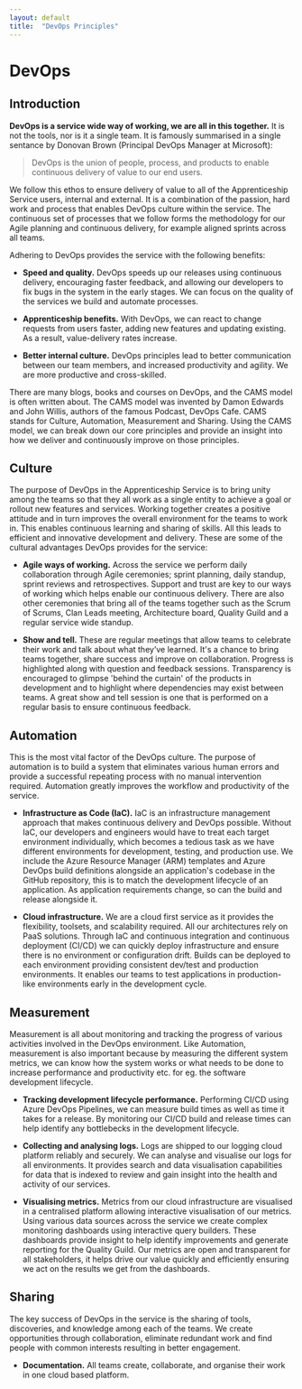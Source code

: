 ```yaml
---
layout: default
title:  "DevOps Principles"
---
```


# DevOps

## Introduction

**DevOps is a service wide way of working, we are all in this together.** It is not the tools, nor is it a single team. It is famously summarised in a single sentance by Donovan Brown (Principal DevOps Manager at Microsoft):

> DevOps is the union of people, process, and products to enable continuous delivery of value to our end users.

We follow this ethos to ensure delivery of value to all of the Apprenticeship Service users, internal and external. It is a combination of the passion, hard work and process that enables DevOps culture within the service. The continuous set of processes that we follow forms the methodology for our Agile planning and continuous delivery, for example aligned sprints across all teams.

Adhering to DevOps provides the service with the following benefits:

- **Speed and quality.** DevOps speeds up our releases using continuous delivery, encouraging faster feedback, and allowing our developers to fix bugs in the system in the early stages. We can focus on the quality of the services we build and automate processes.

- **Apprenticeship benefits.** With DevOps, we can react to change requests from users faster, adding new features and updating existing. As a result, value-delivery rates increase.

- **Better internal culture.** DevOps principles lead to better communication between our team members, and increased productivity and agility. We are more productive and cross-skilled.

There are many blogs, books and courses on DevOps, and the CAMS model is often written about. The CAMS model was invented by Damon Edwards and John Willis, authors of the famous Podcast, DevOps Cafe. CAMS stands for Culture, Automation, Measurement and Sharing. Using the CAMS model, we can break down our core principles and provide an insight into how we deliver and continuously improve on those principles.

## Culture

The purpose of DevOps in the Apprenticeship Service is to bring unity among the teams so that they all work as a single entity to achieve a goal or rollout new features and services. Working together creates a positive attitude and in turn improves the overall environment for the teams to work in. This enables continuous learning and sharing of skills. All this leads to efficient and innovative development and delivery. These are some of the cultural advantages DevOps provides for the service:

- **Agile ways of working.** Across the service we perform daily collaboration through Agile ceremonies; sprint planning, daily standup, sprint reviews and retrospectives. Support and trust are key to our ways of working which helps enable our continuous delivery. There are also other ceremonies that bring all of the teams together such as the Scrum of Scrums, Clan Leads meeting, Architecture board, Quality Guild and a regular service wide standup.

- **Show and tell.** These are regular meetings that allow teams to celebrate their work and talk about what they’ve learned. It's a chance to bring teams together, share success and improve on collaboration. Progress is highlighted along with question and feedback sessions. Transparency is encouraged to glimpse 'behind the curtain' of the products in development and to highlight where dependencies may exist between teams. A great show and tell session is one that is performed on a regular basis to ensure continuous feedback.

## Automation

This is the most vital factor of the DevOps culture. The purpose of automation is to build a system that eliminates various human errors and provide a successful repeating process with no manual intervention required. Automation greatly improves the workflow and productivity of the service. 

- **Infrastructure as Code (IaC).** IaC is an infrastructure management approach that makes continuous delivery and DevOps possible. Without IaC, our developers and engineers would have to treat each target environment individually, which becomes a tedious task as we have different environments for development, testing, and production use. We include the Azure Resource Manager (ARM) templates and Azure DevOps build definitions alongside an application's codebase in the GitHub repository, this is to match the development lifecycle of an application. As application requirements change, so can the build and release alongside it. 

- **Cloud infrastructure.** We are a cloud first service as it provides the flexibility, toolsets, and scalability required. All our architectures rely on PaaS solutions. Through IaC and continuous integration and continuous deployment (CI/CD) we can quickly deploy infrastructure and ensure there is no environment or configuration drift. Builds can be deployed to each environment providing consistent dev/test and production environments. It enables our teams to test applications in production-like environments early in the development cycle.

## Measurement

Measurement is all about monitoring and tracking the progress of various activities involved in the DevOps environment. Like Automation, measurement is also important because by measuring the different system metrics, we can know how the system works or what needs to be done to increase performance and productivity etc. for eg. the software development lifecycle.

- **Tracking development lifecycle performance.** Performing CI/CD using Azure DevOps Pipelines, we can measure build times as well as time it takes for a release. By monitoring our CI/CD build and release times can help identify any bottlebecks in the development lifecycle. 

- **Collecting and analysing logs.** Logs are shipped to our logging cloud platform reliably and securely. We can analyse and visualise our logs for all environments. It provides search and data visualisation capabilities for data that is indexed to review and gain insight into the health and activity of our services.

- **Visualising metrics.** Metrics from our cloud infrastructure are visualised in a centralised platform allowing interactive visualisation of our metrics. Using various data sources across the service we create complex monitoring dashboards using interactive query builders. These dashboards provide insight to help identify improvements and generate reporting for the Quality Guild. Our metrics are open and transparent for all stakeholders, it helps drive our value quickly and efficiently ensuring we act on the results we get from the dashboards.

## Sharing

The key success of DevOps in the service is the sharing of tools, discoveries, and knowledge among each of the teams. We create opportunities through collaboration, eliminate redundant work and find people with common interests resulting in better engagement. 

- **Documentation.** All teams create, collaborate, and organise their work in one cloud based platform. 
